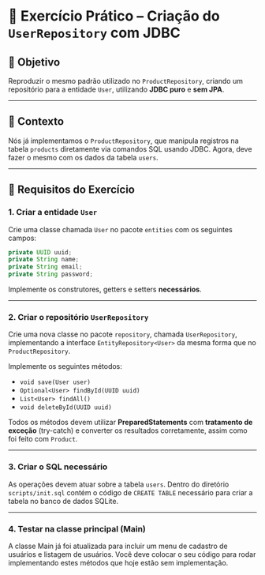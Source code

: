 
# 🧠 Exercício Prático – Criação do `UserRepository` com JDBC

## 🎯 Objetivo

Reproduzir o mesmo padrão utilizado no `ProductRepository`, criando um repositório para a entidade `User`, utilizando **JDBC puro** e **sem JPA**.

---

## 📘 Contexto

Nós já implementamos o `ProductRepository`, que manipula registros na tabela `products` diretamente via comandos SQL usando JDBC. Agora, deve fazer o mesmo com os dados da tabela `users`.

---

## 📝 Requisitos do Exercício

### 1. Criar a entidade `User`

Crie uma classe chamada `User` no pacote `entities` com os seguintes campos:

```java
private UUID uuid;
private String name;
private String email;
private String password;
```

Implemente os construtores, getters e setters **necessários**.

---

### 2. Criar o repositório `UserRepository`

Crie uma nova classe no pacote `repository`, chamada `UserRepository`, implementando a interface `EntityRepository<User>` da mesma forma que no `ProductRepository`.

Implemente os seguintes métodos:

- `void save(User user)`
- `Optional<User> findById(UUID uuid)`
- `List<User> findAll()`
- `void deleteById(UUID uuid)`

Todos os métodos devem utilizar **PreparedStatements** com **tratamento de exceção** (try-catch) e converter os resultados corretamente, assim como foi feito com `Product`.

---

### 3. Criar o SQL necessário

As operações devem atuar sobre a tabela `users`. Dentro do diretório `scripts/init.sql` contém o código de `CREATE TABLE` necessário
para criar a tabela no banco de dados SQLite.

---

### 4. Testar na classe principal (Main)

A classe Main já foi atualizada para incluir um menu de cadastro de usuários e listagem de usuários. Você deve colocar o seu código para
rodar implementando estes métodos que hoje estão sem implementação.
